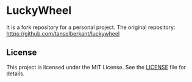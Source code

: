 # LuckyWheel

It is a fork repository for a personal project.
The original repository: https://github.com/tanselberkant/luckywheel

## License

This project is licensed under the MIT License. See the [LICENSE](https://github.com/tanselberkant/luckywheel/blob/main/LICENSE) file for details.
